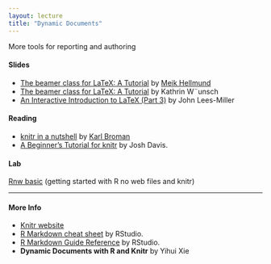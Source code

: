 ```yaml
---
layout: lecture
title: "Dynamic Documents"
---
```


<p class="message">
  More tools for reporting and authoring
</p>

<h4>
	<span class="fa fa-picture-o fa-lg main-list-item-icon"></span>
	Slides
</h4>

- <a href="http://www.mathematik.uni-leipzig.de/~hellmund/LaTeX/beamer2.pdf" target="_blank">The beamer class for LaTeX: A Tutorial</a> by <a href="http://www.mathematik.uni-leipzig.de/~hellmund/" target="_blank">Meik Hellmund</a>
- <a href="http://www2.warwick.ac.uk/fac/sci/physics/research/cfsa/people/pastmembers/wuensch/workshoplatex/beamertutorialkwuensch.pdf" target="_blank">The beamer class for LaTeX: A Tutorial</a> by Kathrin W¨unsch
- <a href="https://www.overleaf.com/latex/learn/free-online-introduction-to-latex-part-3.pdf" target="_blank">An Interactive Introduction to LaTeX (Part 3)</a> by John Lees-Miller


<h4>
	<span class="fa fa-book fa-lg main-list-item-icon"></span>
	Reading
</h4>

- [knitr in a nutshell](http://kbroman.org/knitr_knutshell/) by [Karl Broman](http://kbroman.org/)
- [A Beginner’s Tutorial for knitr](http://joshldavis.com/2014/04/12/beginners-tutorial-for-knitr/) by Josh Davis.


<h4>
	<span class="fa fa-flask fa-lg main-list-item-icon"></span>
	Lab
</h4>

<a href="https://github.com/gastonstat/stat259/blob/gh-pages/tutorials/Rnw_basic" target="_blank">Rnw basic</a> (getting started with R no web files and knitr)


------


<h4>
	<span class="fa fa-info-circle fa-lg main-list-item-icon"></span>
	More Info
</h4>

- [Knitr website](http://yihui.name/knitr/)
- [R Markdown cheat sheet](http://www.rstudio.com/wp-content/uploads/2015/02/rmarkdown-cheatsheet.pdf) by RStudio.
- [R Markdown Guide Reference](http://www.rstudio.com/wp-content/uploads/2015/03/rmarkdown-reference.pdf) by RStudio.
- __Dynamic Documents with R and Knitr__ by Yihui Xie

